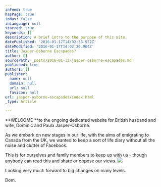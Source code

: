 ```yaml
---
inFeed: true
hasPage: true
inNav: false
inLanguage: null
starred: true
keywords: []
description: A brief intro to the purpose of this site.
datePublished: '2016-01-17T14:02:33.552Z'
dateModified: '2016-01-17T14:02:30.904Z'
title: Jasper-Osborne Escapades?
author: []
sourcePath: _posts/2016-01-12-jasper-osborne-escapades.md
published: true
authors: []
publisher:
  name: null
  domain: null
  url: null
  favicon: null
url: jasper-osborne-escapades/index.html
_type: Article

---
```

**WELCOME **to the ongoing dedicated website for British husband and wife, Dominic and Paula Jasper-Osborne.

As
we embark on new stages in our life, with the aims of emigrating to 
Canada from the UK, we wanted to keep a sort of life diary without all 
the noise and clutter of Facebook.

This is for ourselves and family members to keep up with us - though anybody can read this and share or oppose our views.
![](https://s3-us-west-2.amazonaws.com/the-grid-img/p/3dd9e61e4da305d42ffc6ec080e1eabc6e3f12e3.jpg)

Looking very much forward to big changes on many levels.

Dom.
